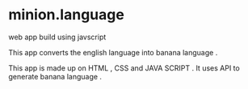 # minion.language
web app build using javscript

This app converts the english language into banana language .

This app is made up on HTML , CSS and JAVA SCRIPT . It uses API to generate banana language .
